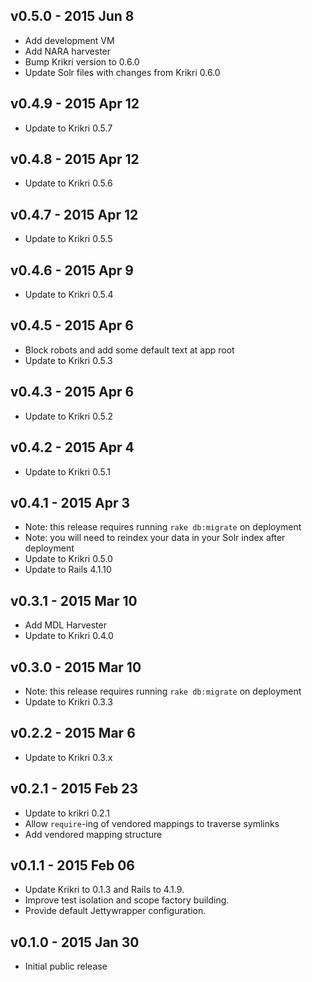 v0.5.0 - 2015 Jun 8
---
* Add development VM
* Add NARA harvester
* Bump Krikri version to 0.6.0
* Update Solr files with changes from Krikri 0.6.0

v0.4.9 - 2015 Apr 12
---
* Update to Krikri 0.5.7

v0.4.8 - 2015 Apr 12
---
* Update to Krikri 0.5.6

v0.4.7 - 2015 Apr 12
---
* Update to Krikri 0.5.5

v0.4.6 - 2015 Apr 9
---
* Update to Krikri 0.5.4

v0.4.5 - 2015 Apr 6
---
* Block robots and add some default text at app root
* Update to Krikri 0.5.3

v0.4.3 - 2015 Apr 6
---
* Update to Krikri 0.5.2

v0.4.2 - 2015 Apr 4
---
* Update to Krikri 0.5.1

v0.4.1 - 2015 Apr 3
---
* Note: this release requires running `rake db:migrate` on deployment
* Note: you will need to reindex your data in your Solr index after deployment
* Update to Krikri 0.5.0
* Update to Rails 4.1.10

v0.3.1 - 2015 Mar 10
---
* Add MDL Harvester
* Update to Krikri 0.4.0

v0.3.0 - 2015 Mar 10
---
* Note: this release requires running `rake db:migrate` on deployment
* Update to Krikri 0.3.3

v0.2.2 - 2015 Mar 6
---
* Update to Krikri 0.3.x

v0.2.1 - 2015 Feb 23
---

* Update to krikri 0.2.1
* Allow `require`-ing of vendored mappings to traverse symlinks
* Add vendored mapping structure

v0.1.1 - 2015 Feb 06
---

* Update Krikri to 0.1.3 and Rails to 4.1.9.
* Improve test isolation and scope factory building.
* Provide default Jettywrapper configuration.

v0.1.0 - 2015 Jan 30
---

* Initial public release
